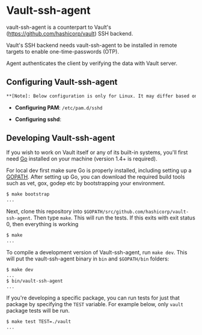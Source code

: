 Vault-ssh-agent
===============

vault-ssh-agent is a counterpart to Vault's (https://github.com/hashicorp/vault) SSH backend.

Vault's SSH backend needs vault-ssh-agent to be installed in remote targets to enable one-time-passwords (OTP).

Agent authenticates the client by verifying the data with Vault server.

Configuring Vault-ssh-agent
---------------------------

```sh
**[Note]: Below configuration is only for Linux. It may differ based on the target platform.**
```

* **Configuring PAM**:
`/etc/pam.d/sshd`

* **Configuring sshd**:

Developing Vault-ssh-agent
---------------------------

If you wish to work on Vault itself or any of its built-in systems, you'll
first need [Go](https://www.golang.org) installed on your machine
(version 1.4+ is required).

For local dev first make sure Go is properly installed, including setting up a
[GOPATH](https://golang.org/doc/code.html#GOPATH). After setting up Go, you can
download the required build tools such as vet, gox, godep etc by bootstrapping
your environment.

```sh
$ make bootstrap
...
```

Next, clone this repository into `$GOPATH/src/github.com/hashicorp/vault-ssh-agent`.
Then type `make`. This will run the tests. If this exits with exit status 0,
then everything is working 

```sh
$ make
...
```

To compile a development version of Vault-ssh-agent, run `make dev`. This will put
the vault-ssh-agent binary in `bin` and `$GOPATH/bin` folders:

```sh
$ make dev
...
$ bin/vault-ssh-agent
...
```

If you're developing a specific package, you can run tests for just that
package by specifying the `TEST` variable. For example below, only
`vault` package tests will be run.

```sh
$ make test TEST=./vault
...
```

